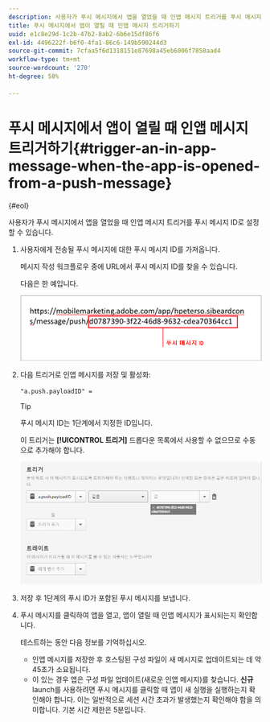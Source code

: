 ```yaml
---
description: 사용자가 푸시 메시지에서 앱을 열었을 때 인앱 메시지 트리거를 푸시 메시지 ID로 설정할 수 있습니다.
title: 푸시 메시지에서 앱이 열릴 때 인앱 메시지 트리거하기
uuid: e1c8e29d-1c2b-47b2-8ab2-6b6e15df86f6
exl-id: 4496222f-b6f0-4fa1-86c6-149b590244d3
source-git-commit: 7cfaa5f6d1318151e87698a45eb6006f7850aad4
workflow-type: tm+mt
source-wordcount: '270'
ht-degree: 58%

---
```


# 푸시 메시지에서 앱이 열릴 때 인앱 메시지 트리거하기{#trigger-an-in-app-message-when-the-app-is-opened-from-a-push-message}

{#eol}

사용자가 푸시 메시지에서 앱을 열었을 때 인앱 메시지 트리거를 푸시 메시지 ID로 설정할 수 있습니다.

1. 사용자에게 전송될 푸시 메시지에 대한 푸시 메시지 ID를 가져옵니다.

   메시지 작성 워크플로우 중에 URL에서 푸시 메시지 ID를 찾을 수 있습니다.

   다음은 한 예입니다.

   ![](assets/brandon_task1.png)

1. 다음 트리거로 인앱 메시지를 저장 및 활성화:

   `"a.push.payloadID" =`

   >[!TIP]
   >
   >푸시 메시지 ID는 1단계에서 지정한 ID입니다.

   이 트리거는 **[!UICONTROL 트리거]** 드롭다운 목록에서 사용할 수 없으므로 수동으로 추가해야 합니다.

   ![](assets/brandon_task2.png)

1. 저장 후 1단계의 푸시 ID가 포함된 푸시 메시지를 보냅니다.
1. 푸시 메시지를 클릭하여 앱을 열고, 앱이 열릴 때 인앱 메시지가 표시되는지 확인합니다.

   테스트하는 동안 다음 정보를 기억하십시오.

   * 인앱 메시지를 저장한 후 호스팅된 구성 파일이 새 메시지로 업데이트되는 데 약 45초가 소요됩니다.
   * 이 있는 경우 앱은 구성 파일 업데이트(새로운 인앱 메시지)를 찾습니다. **신규** launch를 사용하려면 푸시 메시지를 클릭할 때 앱이 새 실행을 실행하는지 확인해야 합니다.
   이는 일반적으로 세션 시간 초과가 발생했는지 확인해야 함을 의미합니다. 기본 시간 제한은 5분입니다.
